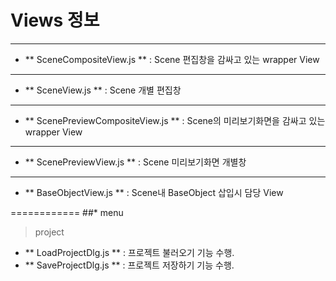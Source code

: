 Views 정보
============
___
- ** SceneCompositeView.js ** : Scene 편집창을 감싸고 있는 wrapper View
___
- ** SceneView.js ** : Scene 개별 편집창
___
- ** ScenePreviewCompositeView.js ** : Scene의 미리보기화면을 감싸고 있는 wrapper View
___
- ** ScenePreviewView.js ** : Scene 미리보기화면 개별창
___
- ** BaseObjectView.js ** : Scene내 BaseObject 삽입시 담당 View
 

============
##* menu
> project
- ** LoadProjectDlg.js ** : 프로젝트 불러오기 기능 수행.
- ** SaveProjectDlg.js ** : 프로젝트 저장하기 기능 수행.
